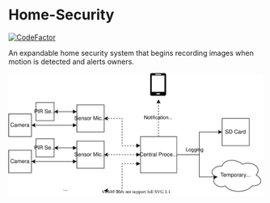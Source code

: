 # Home-Security

[![CodeFactor](https://www.codefactor.io/repository/github/jolonb/home-security/badge)](https://www.codefactor.io/repository/github/jolonb/home-security)

An expandable home security system that begins recording images when motion is detected and alerts owners.

![system overview](assets/img/overview.svg)

